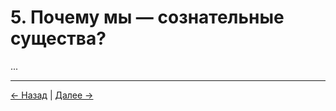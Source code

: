 # 5. Почему мы — сознательные существа?

...

---
<div class="navigation-links">
<a href="../04_Роль_сознания/" class="nav-link prev-link">← Назад</a> | <a href="../06_Наша_реальная_задача/" class="nav-link next-link">Далее →</a>
</div>

